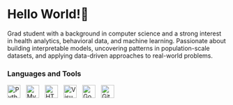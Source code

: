 # Hello World!👋 

Grad student with a background in computer science and a strong interest in health analytics, behavioral data, and machine learning. Passionate about building interpretable models, uncovering patterns in population-scale datasets, and applying data-driven approaches to real-world problems.  


### Languages and Tools


<img align="left" alt="Python" width="30px" style="padding-right:10px;" src="https://cdn.jsdelivr.net/gh/devicons/devicon/icons/python/python-plain.svg" />
<img align="left" alt="MySQL" width="30px" style="padding-right:10px;" src="https://cdn.jsdelivr.net/gh/devicons/devicon@latest/icons/mysql/mysql-original.svg" />
<img align="left" alt="HTML" width="30px" style="padding-right:10px;" src="https://cdn.jsdelivr.net/gh/devicons/devicon/icons/html5/html5-plain.svg" />
<img align="left" alt="Visual Studio Code" width="30px" src="https://cdn.jsdelivr.net/gh/devicons/devicon/icons/vscode/vscode-original.svg" style="padding-right:10px;" />
<img align="left" alt="Google Colab" width="30px" style="padding-right:10px;" src="https://cdn.jsdelivr.net/gh/devicons/devicon@latest/icons/googlecolab/googlecolab-original.svg" />
<img align="left" alt="GitHub" width="30px" style="padding-right:10px;" src="https://user-images.githubusercontent.com/3369400/139447912-e0f43f33-6d9f-45f8-be46-2df5bbc91289.png" />

<br />

#

           
          

    
           
          
           
         
          
          

          
